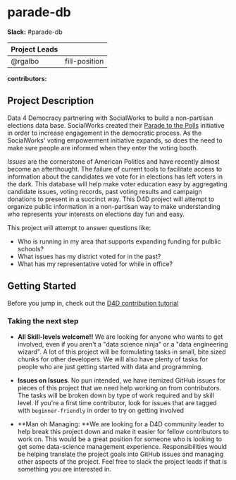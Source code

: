 parade-db
===

**Slack:** #parade-db

| Project Leads| |
| --- | --- |
| @rgalbo | fill-position |  

**contributors:**
 
Project Description
---
Data 4 Democracy partnering with SocialWorks to build a non-partisan elections data base. SocialWorks created their [Parade to the Polls](http://www.socialworkschi.org/paradetothepolls) initiative in order to increase engagement in the democratic process. As the SocialWorks' voting empowerment initiative expands, so does the need to make sure people are informed when they enter the voting booth. 

_Issues_ are the cornerstone of American Politics and have recently almost become an afterthought. The failure of current tools to facilitate access to information about the candidates we vote for in elections has left voters in the dark. This database will help make voter education easy by aggregating candidate issues, voting records, past voting results and campaign donations to present in a succinct way. This D4D project will attempt to organize public information in a non-partisan way to make understanding who represents your interests on elections day fun and easy.

This project will attempt to answer questions like:
- Who is running in my area that supports expanding funding for pulblic schools?
- What issues has my district voted for in the past?
- What has my representative voted for while in office?

Getting Started
---

Before you jump in, check out the [D4D contribution tutorial](https://github.com/Data4Democracy/read-this-first) 

### Taking the next step

- **All Skill-levels welcome!!** We are looking for anyone who wants to get involved, even if you aren't a "data science ninja" or a "data engineering wizard". A lot of this project will be formulating tasks in small, bite sized chunks for other developers. We will also have plenty of tasks for people who are just getting started with data and programming.

- **Issues on Issues**. No pun intended, we have itemized GitHub issues for pieces of this project that we need help working on from contributors. The tasks will be broken down by type of work required and by skill level. If you're a first time contributor, look for issues that are tagged with `beginner-friendly` in order to try on getting involved 

- **Man oh Managing: **We are looking for a D4D community leader to help break this project down and make it easier for fellow contributors to work on. This would be a great position for someone who is looking to get some data-science management experience. Responsibilities would be helping translate the project goals into GitHub issues and managing other aspects of the project. Feel free to slack the project leads if that is something you are interested in.


